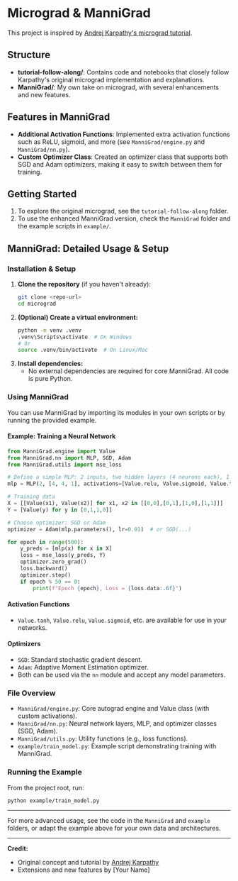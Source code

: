 # Micrograd & ManniGrad

This project is inspired by [Andrej Karpathy's micrograd tutorial](https://www.youtube.com/watch?v=VMj-3S1tku0).

## Structure

- **tutorial-follow-along/**: Contains code and notebooks that closely follow Karpathy's original micrograd implementation and explanations.
- **ManniGrad/**: My own take on micrograd, with several enhancements and new features.

## Features in ManniGrad

- **Additional Activation Functions**: Implemented extra activation functions such as ReLU, sigmoid, and more (see `ManniGrad/engine.py` and `ManniGrad/nn.py`).
- **Custom Optimizer Class**: Created an optimizer class that supports both SGD and Adam optimizers, making it easy to switch between them for training.

## Getting Started

1. To explore the original micrograd, see the `tutorial-follow-along` folder.
2. To use the enhanced ManniGrad version, check the `ManniGrad` folder and the example scripts in `example/`.

## ManniGrad: Detailed Usage & Setup

### Installation & Setup

1. **Clone the repository** (if you haven't already):
   ```sh
   git clone <repo-url>
   cd micrograd
   ```
2. **(Optional) Create a virtual environment:**
   ```sh
   python -m venv .venv
   .venv\Scripts\activate  # On Windows
   # Or
   source .venv/bin/activate  # On Linux/Mac
   ```
3. **Install dependencies:**
   - No external dependencies are required for core ManniGrad. All code is pure Python.

### Using ManniGrad

You can use ManniGrad by importing its modules in your own scripts or by running the provided example.

#### Example: Training a Neural Network

```python
from ManniGrad.engine import Value
from ManniGrad.nn import MLP, SGD, Adam
from ManniGrad.utils import mse_loss

# Define a simple MLP: 2 inputs, two hidden layers (4 neurons each), 1 output
mlp = MLP(2, [4, 4, 1], activations=[Value.relu, Value.sigmoid, Value.tanh])

# Training data
X = [[Value(x1), Value(x2)] for x1, x2 in [[0,0],[0,1],[1,0],[1,1]]]
Y = [Value(y) for y in [0,1,1,0]]

# Choose optimizer: SGD or Adam
optimizer = Adam(mlp.parameters(), lr=0.01)  # or SGD(...)

for epoch in range(500):
    y_preds = [mlp(x) for x in X]
    loss = mse_loss(y_preds, Y)
    optimizer.zero_grad()
    loss.backward()
    optimizer.step()
    if epoch % 50 == 0:
        print(f"Epoch {epoch}, Loss = {loss.data:.6f}")
```

#### Activation Functions
- `Value.tanh`, `Value.relu`, `Value.sigmoid`, etc. are available for use in your networks.

#### Optimizers
- `SGD`: Standard stochastic gradient descent.
- `Adam`: Adaptive Moment Estimation optimizer.
- Both can be used via the `nn` module and accept any model parameters.

### File Overview
- `ManniGrad/engine.py`: Core autograd engine and Value class (with custom activations).
- `ManniGrad/nn.py`: Neural network layers, MLP, and optimizer classes (SGD, Adam).
- `ManniGrad/utils.py`: Utility functions (e.g., loss functions).
- `example/train_model.py`: Example script demonstrating training with ManniGrad.

### Running the Example
From the project root, run:
```sh
python example/train_model.py
```

---

For more advanced usage, see the code in the `ManniGrad` and `example` folders, or adapt the example above for your own data and architectures.

---

**Credit:**
- Original concept and tutorial by [Andrej Karpathy](https://www.youtube.com/watch?v=VMj-3S1tku0)
- Extensions and new features by [Your Name]
